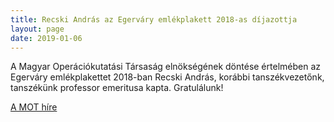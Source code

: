 ```yaml
---
title: Recski András az Egerváry emlékplakett 2018-as díjazottja
layout: page 
date: 2019-01-06
---
```


A Magyar Operációkutatási Társaság elnökségének döntése értelmében az Egerváry emlékplakettet  2018-ban 
Recski András, korábbi tanszékvezetőnk, tanszékünk professor emeritusa kapta.  Gratulálunk!

[A MOT híre](http://www.mot.org.hu/index.php?option=com_content&view=article&id=62:recski-andras-az-egervary-jeno-emlekplakett-dijazottja&catid=8&Itemid=336&lang=hu)


